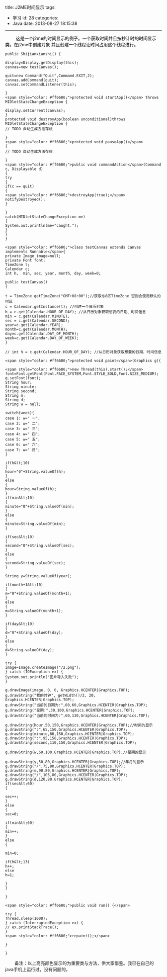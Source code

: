title: J2ME时间显示
tags:
  - 学习
id: 28
categories:
  - Java
date: 2013-08-27 18:15:38
---

<span style="padding-left: 30px;font-size: 14px;"><span style="color: #000000;"> 这是一个j2me的时间显示的例子。一个获取时间并且按秒计时的时间显示类，在j2me中创建对象
并且创建一个线程让时间占用这个线程进行。</span></span>

	public Shijianxianshi() {

	display=Display.getDisplay(this);
	canvas=new testCanvas();

	quit=new Command("Quit",Command.EXIT,2);
	canvas.addCommand(quit);
	canvas.setCommandListener(this);

	}
	<span style="color: #ff6600;">protected void startApp()</span> throws MIDletStateChangeException {

	display.setCurrent(canvas);
	}
	protected void destroyApp(boolean unconditional)throws MIDletStateChangeException {
	// TODO 自动生成方法存根

	}
	<span style="color: #ff6600;">protected void pauseApp()</span>
	{
	// TODO 自动生成方法存根

	}
	<span style="color: #ff6600;">public void commandAction</span>(Command c, Displayable d)
	{
	try
	{
	if(c == quit)
	{
	<span style="color: #ff6600;">destroyApp(true);</span>
	notifyDestroyed();
	}

	}
	catch(MIDletStateChangeException me)
	{
	System.out.println(me+"caught.");
	}
	}
	}

	<span style="color: #ff6600;">class testCanvas extends Canvas implements Runnable</span>{
	private Image image=null;
	private Font font;
	TimeZone t;
	Calendar c;
	int h,  min, sec, year, month, day, week=0;

	public testCanvas()
	{

	t = TimeZone.getTimeZone("GMT+08:00");//获取东8区TimeZone 否则会使用默认的时区
	c = Calendar.getInstance(t); //创建一个日历对象
	h = c.get(Calendar.HOUR_OF_DAY); //从日历对象获取想要的日期、时间信息
	min = c.get(Calendar.MINUTE);
	sec = c.get(Calendar.SECOND);
	year=c.get(Calendar.YEAR);
	month=c.get(Calendar.MONTH);
	day=c.get(Calendar.DAY_OF_MONTH);
	week=c.get(Calendar.DAY_OF_WEEK);
	}

	// int h = c.get(Calendar.HOUR_OF_DAY); //从日历对象获取想要的日期、时间信息

	<span style="color: #ff6600;">protected void paint</span>(Graphics g){

	<span style="color: #ff6600;">new Thread(this).start();</span>
	font=Font.getFont(Font.FACE_SYSTEM,Font.STYLE_BOLD,Font.SIZE_MEDIUM);
	g.setFont(font);
	String hour;
	String minute;
	String second;
	String m;
	String d;
	String w = null;

	switch(week){
	case 1: w=" 一";
	case 2: w=" 二";
	case 3: w=" 三";
	case 4: w=" 四";
	case 5: w=" 五";
	case 6: w=" 六";
	case 7: w=" 日";
	}

	if(h&lt;10)
	{
	hour="0"+String.valueOf(h);
	}
	else
	{
	hour=String.valueOf(h);
	}
	if(min&lt;10)
	{
	minute="0"+String.valueOf(min);
	}
	else
	{
	minute=String.valueOf(min);
	}

	if(sec&lt;10)
	{
	second="0"+String.valueOf(sec);
	}
	else
	{
	second=String.valueOf(sec);
	}

	String y=String.valueOf(year);

	if(month+1&lt;10)
	{
	m="0"+String.valueOf(month+1);
	}
	else
	{
	m=String.valueOf(month+1);
	}

	if(day&lt;10)
	{
	d="0"+String.valueOf(day);
	}
	else
	{
	d=String.valueOf(day);
	}

	try {
	image=Image.createImage("/2.png");
	} catch (IOException ex) {
	System.out.println("图片导入失败");
	}

	g.drawImage(image, 0, 0, Graphics.HCENTER|Graphics.TOP);
	g.drawString("我的时钟", getWidth()/2, 20, Graphics.HCENTER|Graphics.TOP);
	g.drawString("当前的日期为:",60,60,Graphics.HCENTER|Graphics.TOP);
	g.drawString("星期:",30,100,Graphics.HCENTER|Graphics.TOP);
	g.drawString("当前的时间为:",60,130,Graphics.HCENTER|Graphics.TOP);

	g.drawString(hour,50,150,Graphics.HCENTER|Graphics.TOP);//时间的显示
	g.drawString(":",65,150,Graphics.HCENTER|Graphics.TOP);
	g.drawString(minute,80,150,Graphics.HCENTER|Graphics.TOP);
	g.drawString(":",95,150,Graphics.HCENTER|Graphics.TOP);
	g.drawString(second,110,150,Graphics.HCENTER|Graphics.TOP);

	g.drawString(w,60,100,Graphics.HCENTER|Graphics.TOP);//星期的显示

	g.drawString(y,50,80,Graphics.HCENTER|Graphics.TOP);//年月的显示
	g.drawString("/",75,80,Graphics.HCENTER|Graphics.TOP);
	g.drawString(m,90,80,Graphics.HCENTER|Graphics.TOP);
	g.drawString("/",105,80,Graphics.HCENTER|Graphics.TOP);
	g.drawString(d,120,80,Graphics.HCENTER|Graphics.TOP);
	if(sec&lt;60)
	{

	sec++;
	}
	else
	{
	sec=0;

	if(min&lt;60)
	{
	min++;
	}
	else
	{

	min=0;

	if(h&lt;13)
	h++;
	else
	h=1;

	}
	}

	}

	<span style="color: #ff6600;">public void run() {</span>

	try {
	Thread.sleep(1000);
	} catch (InterruptedException ex) {
	// ex.printStackTrace();
	}
	<span style="color: #ff6600;">repaint();</span>

	}

	}


<span style="padding-left: 30px;">备注：以上高亮颜色显示的为重要类与方法，供大家借鉴。我已在自己的java手机上运行过，没有问题的。</span>
